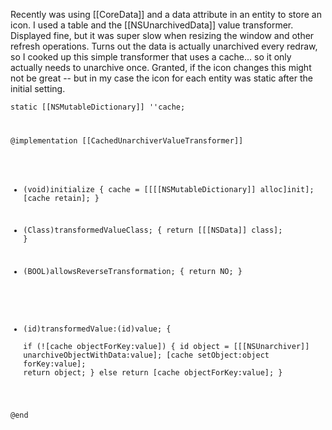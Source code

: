 Recently was using [[CoreData]] and a data attribute in an entity to store an icon.  I used a table and the [[NSUnarchivedData]] value transformer.  Displayed fine, but it was super slow when resizing the window and other refresh operations.  Turns out the data is actually unarchived every redraw, so I cooked up this simple transformer that uses a cache... so it only actually needs to unarchive once.  Granted, if the icon changes this might not be great -- but in my case the icon for each entity was static after the initial setting.

<code>static [[NSMutableDictionary]] ''cache;

@implementation [[CachedUnarchiverValueTransformer]]

+ (void)initialize
{
	cache = [[[[NSMutableDictionary]] alloc]init];
	[cache retain];
}

+ (Class)transformedValueClass;
{ return [[[NSData]] class]; }

+ (BOOL)allowsReverseTransformation;
{ return NO; }

- (id)transformedValue:(id)value;
{       
	if (![cache objectForKey:value]) {
		id object = [[[NSUnarchiver]] unarchiveObjectWithData:value];
		[cache setObject:object forKey:value];
		return object;
	} else
		return [cache objectForKey:value];
}

@end</code>
